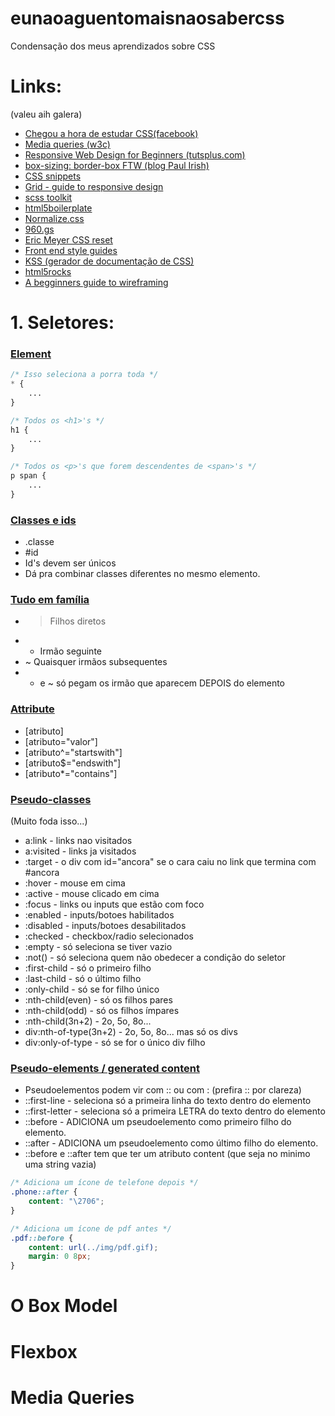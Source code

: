 eunaoaguentomaisnaosabercss
===========================

Condensação dos meus aprendizados sobre CSS

# Links:
(valeu aih galera)

* [Chegou a hora de estudar CSS(facebook)](https://www.facebook.com/groups/desenvolvimentoweb/permalink/676490642409378/)
* [Media queries (w3c)](http://www.w3.org/TR/css3-mediaqueries/)
* [Responsive Web Design for Beginners (tutsplus.com)](https://tutsplus.com/course/responsive-web-design-for-beginners/)
* [box-sizing: border-box FTW (blog Paul Irish)](http://www.paulirish.com/2012/box-sizing-border-box-ftw/)
* [CSS snippets](http://css-tricks.com/snippets/)
* [Grid - guide to responsive design](http://www.adamkaplan.me/grid/)
* [scss toolkit](https://github.com/davidrapson/scss-toolkit)
* [html5boilerplate](http://html5boilerplate.com/)
* [Normalize.css](https://github.com/necolas/normalize.css/)
* [960.gs](http://960.gs/)
* [Eric Meyer CSS reset](http://meyerweb.com/eric/tools/css/reset/)
* [Front end style guides](http://24ways.org/2011/front-end-style-guides/)
* [KSS (gerador de documentação de CSS)](http://warpspire.com/posts/kss/)
* [html5rocks](http://www.html5rocks.com/)
* [A begginners guide to wireframing](http://webdesign.tutsplus.com/articles/a-beginners-guide-to-wireframing--webdesign-7399)

# 1. Seletores:

### [Element](http://tonylampada.github.io/eunaoaguentomaisnaosabercss/seletores/type.html)

```css
/* Isso seleciona a porra toda */
* {
	...
}

/* Todos os <h1>'s */
h1 {
	...
}

/* Todos os <p>'s que forem descendentes de <span>'s */
p span {
	...
}

```

### [Classes e ids](http://tonylampada.github.io/eunaoaguentomaisnaosabercss/seletores/classes_e_ids.html)

* .classe
* #id
* Id's devem ser únicos
* Dá pra combinar classes diferentes no mesmo elemento.

### [Tudo em família](http://tonylampada.github.io/eunaoaguentomaisnaosabercss/seletores/estruturais.html)

* > Filhos diretos
* + Irmão seguinte
* ~ Quaisquer irmãos subsequentes
* + e ~ só pegam os irmão que aparecem DEPOIS do elemento

### [Attribute](http://tonylampada.github.io/eunaoaguentomaisnaosabercss/seletores/attribute.html)

* [atributo]
* [atributo="valor"]
* [atributo^="startswith"]
* [atributo$="endswith"]
* [atributo*="contains"]

### [Pseudo-classes](http://tonylampada.github.io/eunaoaguentomaisnaosabercss/seletores/pseudoclasses.html)
(Muito foda isso...)

* a:link - links nao visitados
* a:visited - links ja visitados
* :target - o div com id="ancora" se o cara caiu no link que termina com #ancora
* :hover - mouse em cima
* :active - mouse clicado em cima
* :focus - links ou inputs que estão com foco
* :enabled - inputs/botoes habilitados
* :disabled - inputs/botoes desabilitados
* :checked - checkbox/radio selecionados
* :empty - só seleciona se tiver vazio
* :not(<seletor>) - só seleciona quem não obedecer a condição do seletor
* :first-child - só o primeiro filho
* :last-child - só o último filho
* :only-child - só se for filho único
* :nth-child(even) - só os filhos pares
* :nth-child(odd) - só os filhos ímpares
* :nth-child(3n+2) - 2o, 5o, 8o...
* div:nth-of-type(3n+2) - 2o, 5o, 8o... mas só os divs
* div:only-of-type - só se for o único div filho

### [Pseudo-elements / generated content](http://tonylampada.github.io/eunaoaguentomaisnaosabercss/seletores/pseudoelements.html)

* Pseudoelementos podem vir com :: ou com : (prefira :: por clareza)
* ::first-line - seleciona só a primeira linha do texto dentro do elemento
* ::first-letter - seleciona só a primeira LETRA do texto dentro do elemento
* ::before - ADICIONA um pseudoelemento como primeiro filho do elemento.
* ::after - ADICIONA um pseudoelemento como último filho do elemento.
* ::before e ::after tem que ter um atributo content (que seja no minimo uma string vazia)

```css
/* Adiciona um ícone de telefone depois */
.phone::after {
	content: "\2706";
}

/* Adiciona um ícone de pdf antes */
.pdf::before {
	content: url(../img/pdf.gif);
	margin: 0 8px;
}
```

# O Box Model

# Flexbox

# Media Queries
